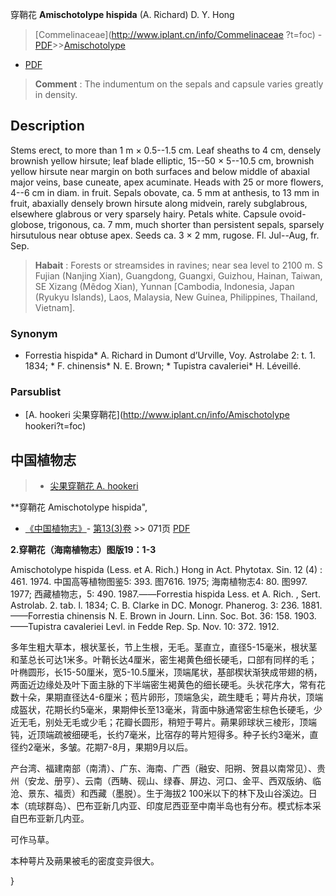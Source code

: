 穿鞘花 **Amischotolype hispida** (A. Richard) D. Y. Hong

> [Commelinaceae](http://www.iplant.cn/info/Commelinaceae ?t=foc) - [PDF](http://iplant.cn/foc/pdf/Commelinaceae.pdf)>>[Amischotolype](http://www.iplant.cn/info/Amischotolype?t=foc)

 - [PDF](http://www.iplant.cn/foc/pdf/Amischotolype.pdf)


> **Comment** : 
> The indumentum on the sepals and capsule varies greatly in density.

## Description

Stems erect, to more than 1 m × 0.5--1.5 cm. Leaf sheaths to 4 cm, densely brownish yellow hirsute; leaf blade elliptic, 15--50 × 5--10.5 cm, brownish yellow hirsute near margin on both surfaces and below middle of abaxial major veins, base cuneate, apex acuminate. Heads with 25 or more flowers, 4--6 cm in diam. in fruit. Sepals obovate, ca. 5 mm at anthesis, to 13 mm in fruit, abaxially densely brown hirsute along midvein, rarely subglabrous, elsewhere glabrous or very sparsely hairy. Petals white. Capsule ovoid-globose, trigonous, ca. 7 mm, much shorter than persistent sepals, sparsely hirsutulous near obtuse apex. Seeds ca. 3 × 2 mm, rugose. Fl. Jul--Aug, fr. Sep.


> **Habait** : 
> Forests or streamsides in ravines; near sea level to 2100 m. S Fujian (Nanjing Xian), Guangdong, Guangxi, Guizhou, Hainan, Taiwan, SE Xizang (Mêdog Xian), Yunnan [Cambodia, Indonesia, Japan (Ryukyu Islands), Laos, Malaysia, New Guinea, Philippines, Thailand, Vietnam].

### Synonym
* Forrestia hispida* A. Richard in Dumont d’Urville, Voy. Astrolabe 2: t. 1. 1834; * F. chinensis* N. E. Brown; * Tupistra cavaleriei* H. Léveillé.



### Parsublist

* [A.  hookeri  尖果穿鞘花](http://www.iplant.cn/info/Amischotolype hookeri?t=foc)

## 中国植物志

> * [尖果穿鞘花  A.  hookeri](Amischotolype-hookeri-尖果穿鞘花.md)


**穿鞘花 Amischotolype hispida",



* [《中国植物志》](http://www.iplant.cn/frps)- [第13(3)卷](http://www.iplant.cn/frps/vol/13(3)) >> 071页 [PDF](http://www.iplant.cn/frps/pdf/13(3)/071a.pdf)


**2.穿鞘花（海南植物志）图版19：1-3**

Amischotolype hispida (Less. et A. Rich.) Hong in Act. Phytotax. Sin. 12 (4) : 461. 1974. 中国高等植物图鉴5: 393. 图7616. 1975; 海南植物志4: 80. 图997. 1977; 西藏植物志，5: 490. 1987.——Forrestia hispida Less. et A. Rich. , Sert. Astrolab. 2. tab. l. 1834; C. B. Clarke in DC. Monogr. Phanerog. 3: 236. 1881. ——Forrestia chinensis N. E. Brown in Journ. Linn. Soc. Bot. 36: 158. 1903. ——Tupistra cavaleriei Levl. in Fedde Rep. Sp. Nov. 10: 372. 1912.

多年生粗大草本，根状茎长，节上生根，无毛。茎直立，直径5-15毫米，根状茎和茎总长可达1米多。叶鞘长达4厘米，密生褐黄色细长硬毛，口部有同样的毛；叶椭圆形，长15-50厘米，宽5-10.5厘米，顶端尾状，基部楔状渐狭成带翅的柄，两面近边缘处及叶下面主脉的下半端密生褐黄色的细长硬毛。头状花序大，常有花数十朵，果期直径达4-6厘米；苞片卵形，顶端急尖，疏生睫毛；萼片舟状，顶端成盔状，花期长约5毫米，果期伸长至13毫米，背面中脉通常密生棕色长硬毛，少近无毛，别处无毛或少毛；花瓣长圆形，稍短于萼片。蒴果卵球状三棱形，顶端钝，近顶端疏被细硬毛，长约7毫米，比宿存的萼片短得多。种子长约3毫米，直径约2毫米，多皱。花期7-8月，果期9月以后。

产台湾、福建南部（南清）、广东、海南、广西（融安、阳朔、贺县以南常见）、贵州（安龙、册亨）、云南（西畴、砚山、绿春、屏边、河口、金平、西双版纳、临沧、景东、福贡）和西藏（墨脱）。生于海拔2 100米以下的林下及山谷溪边。日本（琉球群岛）、巴布亚新几内亚、印度尼西亚至中南半岛也有分布。模式标本采自巴布亚新几内亚。

可作马草。

本种萼片及蒴果被毛的密度变异很大。



}